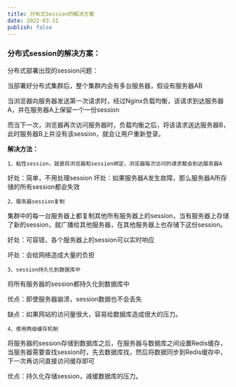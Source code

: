 ```yaml
---
title: 分布式Session的解决方案
date: 2022-03-31
publish: false
---
```


### 分布式session的解决方案：

分布式部署出现的session问题：

当部署好分布式集群后，整个集群内会有多台服务器，假设有服务器AB

当浏览器向服务器发送第一次请求时，经过Nginx负载均衡，该请求到达服务器A，并在服务器A上保留一个一份session

而当下一次，浏览器再次访问服务器时，负载均衡之后，将该请求送达服务器B，此时服务器B上并没有该session，就会让用户重新登录。

**解决方法：**

`1、粘性session，就是将浏览器和session绑定，浏览器每次访问的请求都会到达服务器A`

好处：简单，不用处理session
坏处：如果服务器A发生故障，那么服务器A所存储的所有session都会失效

`2、服务器session复制`

集群中的每一台服务器上都复制其他所有服务器上的session，当有服务器上存储了新的session，就广播给其他服务器，在其他服务器上也存储下这份session。

好处：可容错，各个服务器上的session可以实时响应

坏处：会给网络造成大量的负担

`3、session持久化到数据库中`

将所有服务器的session都持久化到数据库中

优点：即使服务器崩溃，session数据也不会丢失

缺点：如果网站的访问量很大，容易给数据库造成很大的压力。

`4、使用两级缓存机制`

将服务器的session存储到数据库之后，在服务器与数据库之间设置Redis缓存，当服务器需要查找session时，先去数据库找，然后将数据同步到Redis缓存中，下一次再访问直接访问缓存即可

优点：持久化存储session，减缓数据库的压力。




